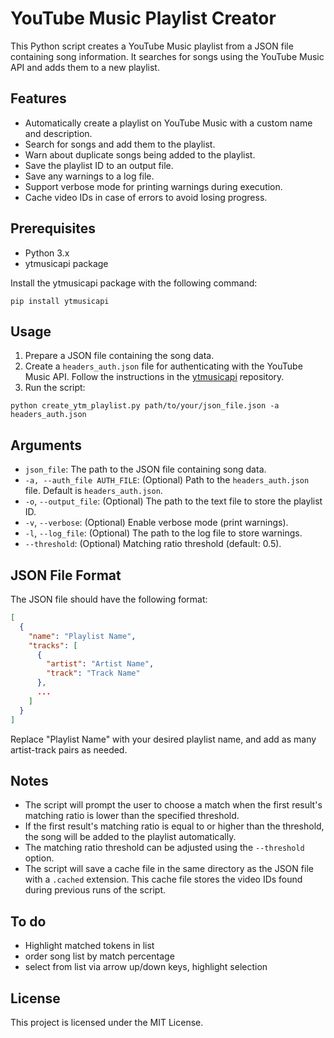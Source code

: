 # YouTube Music Playlist Creator

This Python script creates a YouTube Music playlist from a JSON file containing song information. It searches for songs using the YouTube Music API and adds them to a new playlist.

## Features

- Automatically create a playlist on YouTube Music with a custom name and description.
- Search for songs and add them to the playlist.
- Warn about duplicate songs being added to the playlist.
- Save the playlist ID to an output file.
- Save any warnings to a log file.
- Support verbose mode for printing warnings during execution.
- Cache video IDs in case of errors to avoid losing progress.

## Prerequisites

- Python 3.x
- ytmusicapi package

Install the ytmusicapi package with the following command:

```
pip install ytmusicapi
```

## Usage

1. Prepare a JSON file containing the song data.
2. Create a `headers_auth.json` file for authenticating with the YouTube Music API. Follow the instructions in the [ytmusicapi](https://github.com/sigma67/ytmusicapi#setup) repository.
3. Run the script:

```
python create_ytm_playlist.py path/to/your/json_file.json -a headers_auth.json
```

## Arguments

- `json_file`: The path to the JSON file containing song data.
- `-a, --auth_file AUTH_FILE`: (Optional) Path to the `headers_auth.json` file. Default is `headers_auth.json`. 
- `-o`, `--output_file`: (Optional) The path to the text file to store the playlist ID.
- `-v`, `--verbose`: (Optional) Enable verbose mode (print warnings).
- `-l`, `--log_file`: (Optional) The path to the log file to store warnings.
- `--threshold`: (Optional) Matching ratio threshold (default: 0.5).

## JSON File Format

The JSON file should have the following format:

```json
[
  {
    "name": "Playlist Name",
    "tracks": [
      {
        "artist": "Artist Name",
        "track": "Track Name"
      },
      ...
    ]
  }
]
```

Replace "Playlist Name" with your desired playlist name, and add as many artist-track pairs as needed.

## Notes

- The script will prompt the user to choose a match when the first result's matching ratio is lower than the specified threshold.
- If the first result's matching ratio is equal to or higher than the threshold, the song will be added to the playlist automatically. 
- The matching ratio threshold can be adjusted using the `--threshold` option. 
- The script will save a cache file in the same directory as the JSON file with a `.cached` extension. This cache file stores the video IDs found during previous runs of the script.

## To do

- Highlight matched tokens in list
- order song list by match percentage
- select from list via arrow up/down keys, highlight selection

## License

This project is licensed under the MIT License.